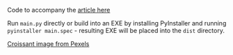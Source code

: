 
Code to accompany the [article here](http://www.mattleaverton.com/posts/2022/Oct/15/python-exe-debugging-trick)

Run `main.py` directly or build into an EXE by installing PyInstaller and running `pyinstaller main.spec` - resulting 
EXE will be placed into the `dist` directory.

[Croissant image from Pexels](https://www.pexels.com/photo/close-up-photo-of-croissant-3892469/)